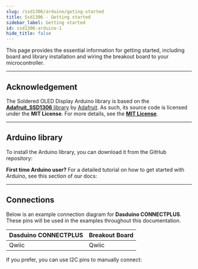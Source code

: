 ```yaml
---
slug: /ssd1306/arduino/geting-started
title: Ssd1306 - Getting started
sidebar_label: Getting started
id: ssd1306-arduino-1
hide_title: false
---
```


This page provides the essential information for getting started, including board and library installation and wiring the breakout board to your microcontroller.

---

## Acknowledgement

<InfoBox> The Soldered OLED Display Arduino library is based on the [**Adafruit_SSD1306** library](https://github.com/adafruit/Adafruit_SSD1306/tree/master) by [Adafruit](https://www.adafruit.com/). As such, its source code is licensed under the **MIT License**. For more details, see the [**MIT License**](https://opensource.org/license/mit).</InfoBox>

<CenteredImage src="/img/license/MIT.png" alt="BSD license" width="250px" />

---

## Arduino library

To install the Arduino library, you can download it from the GitHub repository:
<QuickLink  
  title="OLED Display Arduino library"  
  description="OLED Display Arduino library by Soldered"  
  url="https://github.com/SolderedElectronics/Soldered-OLED-Display-Arduino-Library/tree/main"  
/>  

<InfoBox>

**First time Arduino user?** For a detailed tutorial on how to get started with Arduino, see this section of our docs:

<QuickLink  
  title="Getting started with Arduino"  
  description="A full, comprehensive tutorial on how to fully set up and upload code for the first time on an Arduino board, from scratch!"  
  url="/documentation/arduino/quick-start-guide"  
/>  

</InfoBox>

---

## Connections

Below is an example connection diagram for **Dasduino CONNECTPLUS**. These pins will be used in the examples throughout this documentation.

| **Dasduino CONNECTPLUS** | **Breakout Board** |
| ------------------------ | ------------------ |
| Qwiic                    | Qwiic              |

<InfoBox>

If you prefer, you can use I2C pins to manually connect:

</InfoBox>